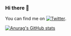<!-- Actual text -->
### Hi there 👋
You can find me on [![Twitter][1.2]][1].
<!-- Icons -->
[1.2]: http://i.imgur.com/wWzX9uB.png (My Twitter :D)
<!-- Links to your social media accounts -->
[1]: https://twitter.com/Coffin_Man2

[![Anurag's GitHub stats](https://github-readme-stats.vercel.app/api?username=enderschesi&theme=radical)](https://github.com/anuraghazra/github-readme-stats)



<!--
**enderschesi/enderschesi** is a ✨ _special_ ✨ repository because its `README.md` (this file) appears on your GitHub profile.

Here are some ideas to get you started:

- 🔭 I’m currently working on ...
- 🌱 I’m currently learning ...
- 👯 I’m looking to collaborate on ...
- 🤔 I’m looking for help with ...
- 💬 Ask me about ...
- 📫 How to reach me: ...
- 😄 Pronouns: ...
- ⚡ Fun fact: ...
-->
